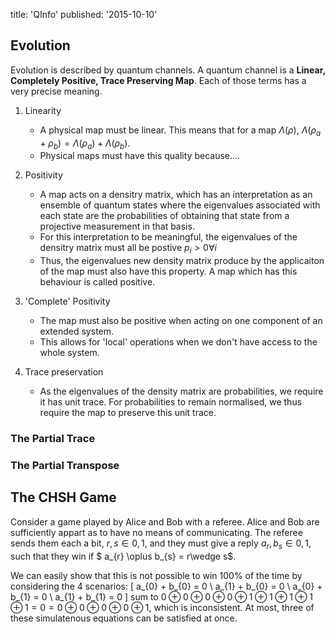 title: 'QInfo'
published: '2015-10-10'


## Evolution

Evolution is described by quantum channels. A quantum channel is a **Linear, Completely Positive, Trace Preserving Map**. Each of those terms has a very precise meaning.

1. Linearity
    - A physical map must be linear. This means that for a map $\Lambda(\rho)$, $\Lambda(\rho_{a} + \rho_{b}) = \Lambda(\rho_{a}) + \Lambda(\rho_{b})$.
    - Physical maps must have this quality because....

2. Positivity
    - A map acts on a densitry matrix, which has an interpretation as an ensemble of quantum states where the eigenvalues associated with each state are the probabilities of obtaining that state from a projective measurement in that basis.
    - For this interpretation to be meaningful, the eigenvalues of the densitry matrix must all be postive $p_{i}>0 \forall i$
    - Thus, the eigenvalues new density matrix produce by the applicaiton of the map must also have this property. A map which has this behaviour is called positive.

3. 'Complete' Positivity
    - The map must also be positive when acting on one component of an extended system.
    - This allows for 'local' operations when we don't have access to the whole system.
4. Trace preservation
    - As the eigenvalues of the density matrix are probabilities, we require it has unit trace. For probabilities to remain normalised, we thus require the map to preserve this unit trace.

### The Partial Trace

### The Partial Transpose

## The CHSH Game
Consider a game played by Alice and Bob with a referee. Alice and Bob are sufficiently appart as to have no means of communicating. The referee sends them each a bit, ${r, s} \in {0,1}$, and they must give a reply ${a_{r},b_{s}}\in{0,1}$, such that they win if $ a_{r} \oplus b_{s} = r\wedge s$.

We can easily show that this is not possible to win 100% of the time by considering the 4 scenarios:
\[
a_{0} + b_{0} = 0 \\
a_{1} + b_{0} = 0 \\
a_{0} + b_{1} = 0 \\
a_{1} + b_{1} = 0
\]
sum to $0\oplus 0 \oplus 0 \oplus 0 \oplus 1 \oplus 1 \oplus 1 \oplus 1 \oplus 1 = 0 = 0\oplus 0\oplus 0\oplus0 \oplus 1$, which is inconsistent. At most, three of these simulatenous equations can be satisfied at once.
